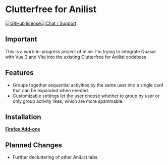 # Clutterfree for Anilist

[![GitHub license](https://img.shields.io/badge/License-MIT-blue.svg?style=flat-square)](https://raw.githubusercontent.com/MilesRayne/clutterfree-for-anilist/main/LICENSE)[![Chat / Support](https://img.shields.io/badge/Support-Discord-7289DA.svg?style=flat-square)](https://discord.gg/M2kryqC3C3)

## Important

This is a work-in-progress project of mine.
I'm trying to integrate Quasar with Vue 3 and Vite into the existing Clutterfree for Anilist codebase.

## Features

- Groups together sequential activities by the same user into a single card that can be expanded when needed.
- Customizable settings let the user choose whether to group by user or only group activity likes, which are more spammable.

## Installation

[**Firefox Add-ons**](https://addons.mozilla.org/en-US/firefox/addon/clutterfree-for-anilist/)

## Planned Changes

- Further decluttering of other AniList tabs.
